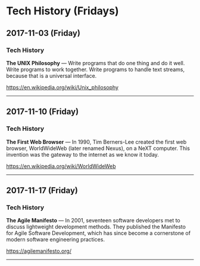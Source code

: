 # Tech History (Fridays)

## 2017-11-03 (Friday)

### Tech History
**The UNIX Philosophy** — Write programs that do one thing and do it well. Write programs to work together. Write programs to handle text streams, because that is a universal interface.

https://en.wikipedia.org/wiki/Unix_philosophy

---

## 2017-11-10 (Friday)

### Tech History
**The First Web Browser** — In 1990, Tim Berners-Lee created the first web browser, WorldWideWeb (later renamed Nexus), on a NeXT computer. This invention was the gateway to the internet as we know it today.

https://en.wikipedia.org/wiki/WorldWideWeb

---

## 2017-11-17 (Friday)

### Tech History
**The Agile Manifesto** — In 2001, seventeen software developers met to discuss lightweight development methods. They published the Manifesto for Agile Software Development, which has since become a cornerstone of modern software engineering practices.

https://agilemanifesto.org/

---

